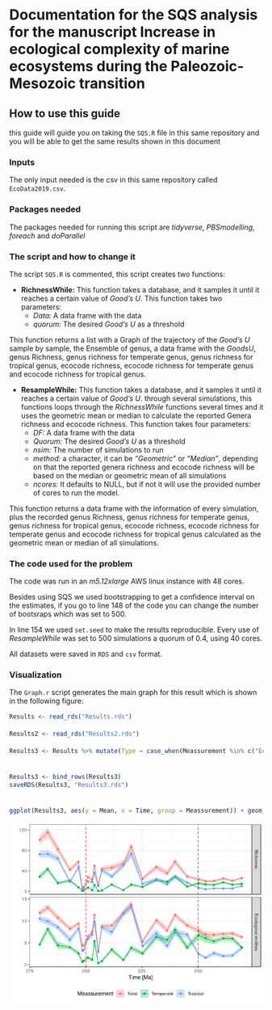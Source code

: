 Documentation for the SQS analysis for the manuscript Increase in
ecological complexity of marine ecosystems during the Paleozoic-Mesozoic
transition
================

## How to use this guide

this guide will guide you on taking the `SQS.R` file in this same
repository and you will be able to get the same results shown in this
document

### Inputs

The only input needed is the csv in this same repository called
`EcoData2019.csv`.

### Packages needed

The packages needed for running this script are *tidyverse*,
*PBSmodelling*, *foreach* and *doParallel*

### The script and how to change it

The script `SQS.R` is commented, this script creates two functions:

  - **RichnessWhile:** This function takes a database, and it samples it
    until it reaches a certain value of *Good’s U*. This function takes
    two parameters:
      - *Data:* A data frame with the data
      - *quorum:* The desired *Good’s U* as a threshold

This function returns a list with a Graph of the trajectory of the
*Good’s U* sample by sample, the Ensemble of genus, a data frame with
the *GoodsU*, genus Richness, genus richness for temperate genus, genus
richness for tropical genus, ecocode richness, ecocode richness for
temperate genus and ecocode richness for tropical genus.

  - **ResampleWhile:** This function takes a database, and it samples it
    until it reaches a certain value of *Good’s U*. through several
    simulations, this functions loops through the *RichnessWhile*
    functions several times and it uses the geometric mean or median to
    calculate the reported Genera richness and ecocode richness. This
    function takes four parameters:
      - *DF:* A data frame with the data
      - *Quorum:* The desired *Good’s U* as a threshold
      - *nsim:* The number of simulations to run
      - *method:* a character, it can be *“Geometric”* or *“Median”*,
        depending on that the reported genera richness and ecocode
        richness will be based on the median or geometric mean of all
        simulations
      - *ncores:* It defaults to NULL, but if not it will use the
        provided number of cores to run the model.

This function returns a data frame with the information of every
simulation, plus the recorded genus Richness, genus richness for
temperate genus, genus richness for tropical genus, ecocode richness,
ecocode richness for temperate genus and ecocode richness for tropical
genus calculated as the geometric mean or median of all simulations.

### The code used for the problem

The code was run in an *m5.12xlarge* AWS linux instance with 48 cores.

Besides using SQS we used bootstrapping to get a confidence interval on
the estimates, if you go to line 148 of the code you can change the
number of bootsraps which was set to 500.

In line 154 we used `set.seed` to make the results reproducible. Every
use of *ResampleWhile* was set to 500 simulations a quorum of 0.4, using
40 cores.

All datasets were saved in `RDS` and `csv` format.

### Visualization

The `Graph.r` script generates the main graph for this result which is
shown in the following figure:

``` r
Results <- read_rds("Results.rds")

Results2 <- read_rds("Results2.rds")

Results3 <- Results %>% mutate(Type = case_when(Meassurement %in% c("Ecos", "EcosTemp", "EcosTrop") ~ "Ecological entities",Meassurement %in% c("Richness", "RichnessTemp", "RichnessTrop") ~ "Richness")) %>% mutate(Meassurement = case_when(Meassurement %in% c("Ecos", "Richness") ~ "Total", Meassurement %in% c("EcosTrop", "RichnessTrop") ~ "Tropical", Meassurement %in% c("EcosTemp", "RichnessTemp") ~ "Temperate")) %>% mutate(Type = relevel(factor(Type), "Richness")) %>% mutate(Meassurement = relevel(factor(Meassurement), "Total"))


Results3 <- bind_rows(Results3)
saveRDS(Results3, "Results3.rds")


ggplot(Results3, aes(y = Mean, x = Time, group = Meassurement)) + geom_ribbon(aes(ymax = Upper, ymin = Lower, fill = Meassurement), alpha = 0.3) + geom_path(aes(color = Meassurement)) + geom_point(aes(color = Meassurement)) + theme_bw() + facet_grid(Type ~ ., scales = "free_y") + theme(legend.position = "bottom") + scale_x_reverse() + xlab("Time [Ma]") + ylab("") + geom_vline(xintercept = 250, lty = 2, color = "red") + geom_vline(xintercept = 200, lty = 2, color = "red")
```

![](README_files/figure-gfm/unnamed-chunk-1-1.png)<!-- -->
